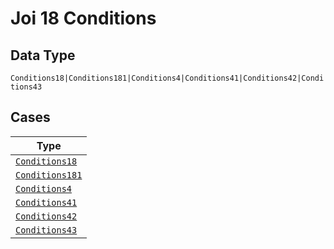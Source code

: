 
# Joi 18 Conditions

## Data Type

`Conditions18|Conditions181|Conditions4|Conditions41|Conditions42|Conditions43`

## Cases

| Type |
|  --- |
| [`Conditions18`](../../../doc/models/conditions-18.md) |
| [`Conditions181`](../../../doc/models/conditions-181.md) |
| [`Conditions4`](../../../doc/models/conditions-4.md) |
| [`Conditions41`](../../../doc/models/conditions-41.md) |
| [`Conditions42`](../../../doc/models/conditions-42.md) |
| [`Conditions43`](../../../doc/models/conditions-43.md) |

